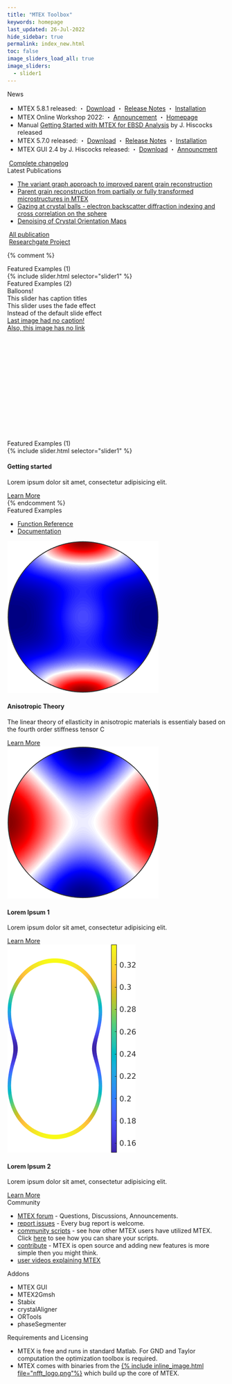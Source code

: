 ```yaml
---
title: "MTEX Toolbox"
keywords: homepage
last_updated: 26-Jul-2022
hide_sidebar: true
permalink: index_new.html
toc: false
image_sliders_load_all: true
image_sliders:
  - slider1
---
```


<div id="grid-news-paper" class="row">
  <div class="col-md-6">
    <div class="panel panel-default">
      <div class="panel-heading">News</div>
      <div class="panel-body">
        <ul>
          <li>MTEX 5.8.1 released: ・ <a href="https://github.com/mtex-toolbox/mtex/releases/download/mtex-5.8.1/mtex-5.8.1.zip" download>Download</a> ・ <a href="changelog">Release Notes</a> ・ <a href="download">Installation</a></li>
          <li>MTEX Online Workshop 2022: ・ <a href="https://github.com/mtex-toolbox/mtex/discussions/1314" target="_blank">Announcement</a> ・ <a href="workshop22?">Homepage</a></li>
          <li>Manual <a href="https://www.researchgate.net/publication/353330126_Getting_Started_with_MTEX_for_EBSD_analysis_Rev6" target="_blank">Getting Started with MTEX for EBSD Analysis</a> by J. Hiscocks released</li>
          <li>MTEX 5.7.0 released: ・ <a href="https://github.com/mtex-toolbox/mtex/releases/download/mtex-5.7.0/mtex-5.7.0.zip" download>Download</a> ・ <a href="changelog">Release Notes</a> ・ <a href="download">Installation</a></li>
          <li>MTEX GUI 2.4 by J. Hiscocks released: ・ <a href="https://www.researchgate.net/profile/Jessica_Hiscocks/publication/341722714_MTEX_GUI_3pt4-_An_updated_graphical_interface_for_MTEX/data/5ed1b00e299bf1c67d274ede/MTEX-GUI-3pt4.zip" download>Download</a> ・ <a href="https://www.researchgate.net/publication/341722714_MTEX_GUI_3pt4-_An_updated_graphical_interface_for_MTEX" target="_blank">Announcment</a></li>
        </ul>
        <i class="fa fa-list-alt"></i>&nbsp;<a href="changelog">Complete changelog</a>
      </div>
    </div>
  </div>
  <div class="col-md-6">
    <div class="panel panel-default">
      <div class="panel-heading">Latest Publications</div>
      <div class="panel-body">
        <ul>
          <li><a href="https://arxiv.org/pdf/2201.02103.pdf" target="_blank">The variant graph approach to improved parent grain reconstruction</a></li>
          <li><a href="https://www-user.tu-chemnitz.de/~rahi/paper/parentGrain.pdf" target="_blank">Parent grain reconstruction from partially or fully transformed microstructures in MTEX</a></li>
          <li><a href="https://www-user.tu-chemnitz.de/~rahi/paper/gazingAtCrystalBalls.pdf" target="_blank">Gazing at crystal balls - electron backscatter diffraction indexing and cross correlation on the sphere</a></li>
          <li><a href="https://www-user.tu-chemnitz.de/~rahi/paper/denoising.pdf" target="_blank">Denoising of Crystal Orientation Maps</a></li>
        </ul>
        <i class="fa fa-book"></i>&nbsp;<a href="publications">All publication</a><br>
        <i class="fa fa-long-arrow-right"></i>&nbsp;<a href="https://www.researchgate.net/project/MTEX-free-crystallographic-texture-analysis-software" target="_blank">Researchgate Project</a>
      </div>
    </div>
  </div>
</div>

{% comment %}
<div id="grid-featured-examples" class="row">
  <div class="col-md-12">
    <div class="panel panel-default">
      <div class="panel-heading">Featured Examples (1)</div>
      <div class="panel-body">
        {% include slider.html selector="slider1" %}
        <script>new IdealImageSlider.Slider('#slider1').start();</script>
      </div>
    </div>
  </div>
</div>

<div id="grid-featured-examples" class="row">
  <div class="col-md-12">
    <div class="panel panel-default">
      <div class="panel-heading">Featured Examples (2)</div>
      <div class="panel-body">
        <div class="ideal-image-slider iis-effect-fade iis-has-bullet-nav iis-has-captions" id="slider2" style="height: 351px;">
          <a aria-hidden="false" class="iis-slide iis-current-slide" data-actual-height="350" data-actual-width="350" data-src-2x="" data-src="https://fabianbartl.github.io/mtex-toolbox/images/AnisotropicTheory_01.png" role="tabpanel" style="transition-duration: 700ms; background-image: url(&quot;https://fabianbartl.github.io/mtex-toolbox/images/AnisotropicTheory_01.png&quot;);" title="title 1">
            <div class="iis-caption">
              <div class="iis-caption-title">Balloons!</div>
              <div class="iis-caption-content">This slider has caption titles</div>
            </div>
          </a>
          <a aria-hidden="true" class="iis-slide iis-next-slide" data-actual-height="350" data-actual-width="350" data-src-2x="" data-src="https://fabianbartl.github.io/mtex-toolbox/images/AnisotropicTheory_02.png" role="tabpanel" style="transition-duration: 700ms; background-image: url(&quot;https://fabianbartl.github.io/mtex-toolbox/images/AnisotropicTheory_02.png&quot;);" title="AnisotropicTheory 2">
            <div class="iis-caption">
              <div class="iis-caption-title">This slider uses the fade effect</div>
              <div class="iis-caption-content">Instead of the default slide effect</div>
            </div>
          </a>
          <a aria-hidden="true" class="iis-slide iis-previous-slide" data-actual-height="479" data-actual-width="297" data-src-2x="" data-src="https://fabianbartl.github.io/mtex-toolbox/images/AnisotropicTheory_03.png" href="https://fabianbartl.github.io/mtex-toolbox/AnisotropicTheory.html" role="tabpanel" style="transition-duration: 700ms; background-image: url(&quot;https://fabianbartl.github.io/mtex-toolbox/images/AnisotropicTheory_03.png&quot;);" title="AnisotropicTheory 3">
            <div class="iis-caption">
              <div class="iis-caption-title">Last image had no caption!</div>
              <div class="iis-caption-content">Also, this image has no link</div>
            </div>
          </a>
        </div>
        <script>new IdealImageSlider.Slider('#slider2').start();</script>
      </div>
    </div>
  </div>
</div>

<div id="grid-featured-examples" class="row">
  <div class="col-md-12">
    <div class="panel panel-default">
      <div class="panel-heading">Featured Examples (1)</div>
      <div class="panel-body">
        <div class="row">
          <div class="panel panel-default text-center">
            <div class="panel-heading">
              {% include slider.html selector="slider1" %}
              <script>new IdealImageSlider.Slider('#slider1').start();</script>
            </div>
            <div class="panel-body">
              <h4>Getting started</h4>
              <p>Lorem ipsum dolor sit amet, consectetur adipisicing elit.</p>
              <a href="tag_getting_started.html" class="btn btn-primary">Learn More</a>
            </div>
          </div>
        </div>
      </div>
    </div>
  </div>
</div>
{% endcomment %}

<div id="grid-requirements-licensing" class="row">
  <div class="col-md-12">
    <div class="panel panel-default">
      <div class="panel-heading">Featured Examples</div>
      <div class="panel-body">
        <ul>
          <li><a href="function_reference">Function Reference</a></li>
          <li><a href="documentation">Documentation</a></li>
        </ul>
      </div>
    </div>
  </div>
</div>
<div class="row">
  <div class="col-md-4">
    <div class="panel panel-default text-center">
      <div class="panel-heading">
        <img src="images/AnisotropicTheory_01.png">
      </div>
      <div class="panel-body">
        <h4>Anisotropic Theory</h4>
        <p>The linear theory of ellasticity in anisotropic materials is essentialy based on the fourth order stiffness tensor C</p>
        <a href="AnisotropicTheory.html" class="btn btn-primary">Learn More</a>
      </div>
    </div>
  </div>
  <div class="col-md-4">
    <div class="panel panel-default text-center">
      <div class="panel-heading">
        <img src="images/AnisotropicTheory_02.png">
      </div>
      <div class="panel-body">
        <h4>Lorem Ipsum 1</h4>
        <p>Lorem ipsum dolor sit amet, consectetur adipisicing elit.</p>
        <a href="tag_navigation.html" class="btn btn-primary">Learn More</a>
      </div>
    </div>
  </div>
  <div class="col-md-4">
    <div class="panel panel-default text-center">
      <div class="panel-heading">
        <img src="images/AnisotropicTheory_03.png">
      </div>
      <div class="panel-body">
        <h4>Lorem Ipsum 2</h4>
        <p>Lorem ipsum dolor sit amet, consectetur adipisicing elit.</p>
        <a href="tag_single_sourcing.html" class="btn btn-primary">Learn More</a>
      </div>
    </div>
  </div>
</div>

<div id="grid-community-addons" class="row">
  <div class="col-md-6">
    <div class="panel panel-default">
      <div class="panel-heading">Community</div>
      <div class="panel-body">
        <ul>
          <li><a href="https://github.com/mtex-toolbox/mtex/discussions" target="_blank">MTEX forum</a> - Questions, Discussions, Announcements.</li>
          <li><a href="https://github.com/mtex-toolbox/mtex/issues" target="_blank">report issues</a> - Every bug report is welcome.</li>
          <li><a href="https://gist.github.com/search?utf8=%E2%9C%93&q=%23mtexScript" target="_blank">community scripts</a> - see how other MTEX users have utilized MTEX. Click <a href="scripts">here</a> to see how you can share your scripts.</li>
          <li><a href="https://github.com/mtex-toolbox/mtex" target="_blank">contribute</a> - MTEX is open source and adding new features is more simple then you might think.</li>
          <li><a href="videos">user videos explaining MTEX</a></li>
        </ul>
      </div>
    </div>
  </div>
  <div class="col-md-6">
    <div class="panel panel-default">
      <div class="panel-heading">Addons</div>
      <div class="panel-body">
        <ul>
          <li>MTEX GUI</li>
          <li>MTEX2Gmsh</li>
          <li>Stabix</li>
          <li>crystalAligner</li>
          <li>ORTools</li>
          <li>phaseSegmenter</li>
        </ul>
      </div>
    </div>
  </div>
</div>

<div id="grid-requirements-licensing" class="row">
  <div class="col-md-12">
    <div class="panel panel-default">
      <div class="panel-heading">Requirements and Licensing</div>
      <div class="panel-body">
        <ul>
          <li>MTEX is free and runs in standard Matlab. For GND and Taylor computation the optimization toolbox is required.</li>
          <li>MTEX comes with binaries from the <a href="https://www-user.tu-chemnitz.de/~potts/nfft/" target="_blank">{% include inline_image.html file="nfft_logo.png"%}</a> which build up the core of MTEX. <!-- Read[here]() for more details how fast Fourier transforms on the sphere and in the orientation space speed up texture computations. --></li>
        </ul>
      </div>
    </div>
  </div>
</div>